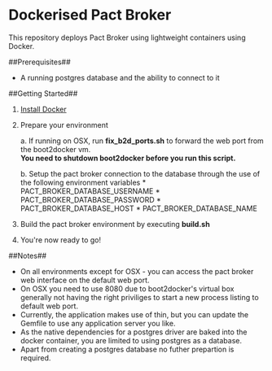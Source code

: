 Dockerised Pact Broker
==================

This repository deploys Pact Broker using lightweight containers using Docker.

##Prerequisites##
* A running postgres database and the ability to connect to it

##Getting Started##
1. [Install Docker](https://docs.docker.com/installation/)
2. Prepare your environment

	a. If running on OSX, run **fix_b2d_ports.sh** to forward the web port from the boot2docker vm. 	
		**You need to shutdown boot2docker before you run this script.**
	
	b. Setup the pact broker connection to the database through the use of the following environment variables
       * PACT_BROKER_DATABASE_USERNAME
       * PACT_BROKER_DATABASE_PASSWORD
       * PACT_BROKER_DATABASE_HOST
       * PACT_BROKER_DATABASE_NAME
3. Build the pact broker environment by executing **build.sh**
4. You're now ready to go!

##Notes##
* On all environments except for OSX - you can access the pact broker web interface on the default web port.
* On OSX you need to use 8080 due to boot2docker's virtual box generally not having the right priviliges to start a new process listing to default web port.
* Currently, the application makes use of thin, but you can update the Gemfile to use any application server you like.
* As the native dependencies for a postgres driver are baked into the docker container, you are limited to using postgres as a database. 
* Apart from creating a postgres database no futher prepartion is required.
